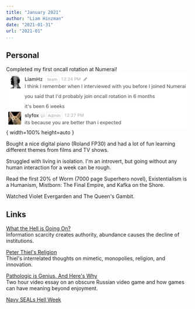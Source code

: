 ```yaml
---
title: "January 2021"
author: "Liam Hinzman"
date: "2021-01-31"
url: "2021-01"
...
```


## Personal
Completed my first oncall rotation at Numerai!
![](../img/great-expectations.png){ width=100% height=auto }

Bought a nice digital piano (Roland FP30) and had a lot of fun learning different themes from films and TV shows.

Struggled with living in isolation. I'm an introvert, but going without any human interaction for a week can be rough.

Read the first 20% of Worm (7000 page Superhero novel), Existentialism is a Humanism, Mistborn: The Final Empire, and Kafka on the Shore.

Watched Violet Evergarden and The Queen's Gambit.

## Links
[What the Hell is Going On?](https://perell.com/essay/what-the-hell-is-going-on/)  
Information scarcity creates authority, abundance causes the decline of institutions.

[Peter Thiel's Religion](https://perell.com/essay/peter-thiel/)  
Thiel's interrelated thoughts on mimetic, monopolies, religion, and innovation.

[Pathologic is Genius, And Here's Why](https://youtu.be/JsNm2YLrk30)  
Two hour video essay on an obscure Russian video game and how games can have meaning beyond enjoyment.

[Navy SEALs Hell Week](http://navyseals.com/files/Hell%20Week.pdf)
